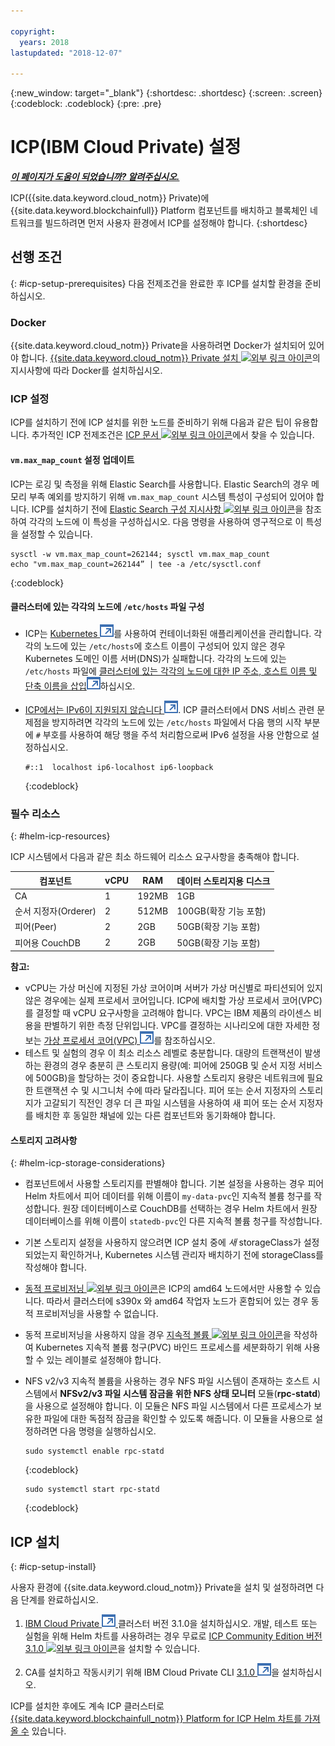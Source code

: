 ```yaml
---

copyright:
  years: 2018
lastupdated: "2018-12-07"

---
```


{:new_window: target="_blank"}
{:shortdesc: .shortdesc}
{:screen: .screen}
{:codeblock: .codeblock}
{:pre: .pre}

# ICP(IBM Cloud Private) 설정


***[이 페이지가 도움이 되었습니까? 알려주십시오.](https://www.surveygizmo.com/s3/4501493/IBM-Blockchain-Documentation)***


ICP({{site.data.keyword.cloud_notm}} Private)에 {{site.data.keyword.blockchainfull}} Platform 컴포넌트를 배치하고 블록체인 네트워크를 빌드하려면 먼저 사용자 환경에서 ICP를 설정해야 합니다.
{:shortdesc}

## 선행 조건
{: #icp-setup-prerequisites}
다음 전제조건을 완료한 후 ICP를 설치할 환경을 준비하십시오.

### Docker
{{site.data.keyword.cloud_notm}} Private을 사용하려면 Docker가 설치되어 있어야 합니다. [{{site.data.keyword.cloud_notm}} Private 설치 ![외부 링크 아이콘](/images/external_link.svg "외부 링크 아이콘")](https://www.ibm.com/support/knowledgecenter/en/SSBS6K_3.1.0/installing/install.html " {{site.data.keyword.cloud_notm}} Private 설치")의 지시사항에 따라 Docker를 설치하십시오.

### ICP 설정
ICP를 설치하기 전에 ICP 설치를 위한 노드를 준비하기 위해 다음과 같은 팁이 유용합니다. 추가적인 ICP 전제조건은 [ICP 문서 ![외부 링크 아이콘](/images/external_link.svg "외부 링크 아이콘")](https://www.ibm.com/support/knowledgecenter/en/SSBS6K_3.1.0/installing/prep.html "설치할 클러스터 준비")에서 찾을 수 있습니다.

#### `vm.max_map_count` 설정 업데이트
ICP는 로깅 및 측정을 위해 Elastic Search를 사용합니다. Elastic Search의 경우 메모리 부족 예외를 방지하기 위해 `vm.max_map_count` 시스템 특성이 구성되어 있어야 합니다. ICP를 설치하기 전에 [Elastic Search 구성 지시사항 ![외부 링크 아이콘](/images/external_link.svg "외부 링크 아이콘")](https://www.elastic.co/guide/en/elasticsearch/reference/current/vm-max-map-count.html "가상 메모리")을 참조하여 각각의 노드에 이 특성을 구성하십시오. 다음 명령을 사용하여 영구적으로 이 특성을 설정할 수 있습니다.

```
sysctl -w vm.max_map_count=262144; sysctl vm.max_map_count
echo "vm.max_map_count=262144” | tee -a /etc/sysctl.conf
```
{:codeblock}

#### 클러스터에 있는 각각의 노드에 `/etc/hosts` 파일 구성

- ICP는 [Kubernetes ![외부 링크 아이콘](images/external_link.svg "외부 링크 아이콘")](https://kubernetes.io/docs/tutorials/kubernetes-basics/ "Kubernetes의 기본 사항 학습")를 사용하여 컨테이너화된 애플리케이션을 관리합니다. 각각의 노드에 있는 `/etc/hosts`에 호스트 이름이 구성되어 있지 않은 경우 Kubernetes 도메인 이름 서버(DNS)가 실패합니다. 각각의 노드에 있는 `/etc/hosts` 파일에 [클러스터에 있는 각각의 노드에 대한 IP 주소, 호스트 이름 및 단축 이름을 삽입![외부 링크 아이콘](images/external_link.svg "외부 링크 아이콘")](https://www.ibm.com/support/knowledgecenter/en/SSBS6K_3.1.0/installing/prep_cluster.html "클러스터 구성")하십시오.

- [ICP에서는 IPv6이 지원되지 않습니다 ![외부 링크 아이콘](images/external_link.svg "외부 링크 아이콘")](https://www.ibm.com/support/knowledgecenter/en/SSBS6K_3.1.0/getting_started/known_issues.html#ipv6 "IPv6은 지원되지 않음"). ICP 클러스터에서 DNS 서비스 관련 문제점을 방지하려면 각각의 노드에 있는 `/etc/hosts` 파일에서 다음 행의 시작 부분에 `#` 부호를 사용하여 해당 행을 주석 처리함으로써 IPv6 설정을 사용 안함으로 설정하십시오.
  ```
  #::1  localhost ip6-localhost ip6-loopback
  ```
  {:codeblock}

### 필수 리소스
{: #helm-icp-resources}

ICP 시스템에서 다음과 같은 최소 하드웨어 리소스 요구사항을 충족해야 합니다.

|컴포넌트   | vCPU | RAM | 데이터 스토리지용 디스크  |
|-----------|------|-----|-----------------------|
|CA |1 |192MB  | 1GB  |
|순서 지정자(Orderer) |2 | 512MB | 100GB(확장 기능 포함) |
|피어(Peer) |2 |2GB | 50GB(확장 기능 포함) |
| 피어용 CouchDB |2|2GB | 50GB(확장 기능 포함) |

 **참고:**
 - vCPU는 가상 머신에 지정된 가상 코어이며 서버가 가상 머신별로 파티션되어 있지 않은 경우에는 실제 프로세서 코어입니다. ICP에 배치할 가상 프로세서 코어(VPC)를 결정할 때 vCPU 요구사항을 고려해야 합니다. VPC는 IBM 제품의 라이센스 비용을 판별하기 위한 측정 단위입니다. VPC를 결정하는 시나리오에 대한 자세한 정보는 [가상 프로세서 코어(VPC) ![외부 링크 아이콘](images/external_link.svg "외부 링크 아이콘")](https://www.ibm.com/support/knowledgecenter/en/SS8JFY_9.2.0/com.ibm.lmt.doc/Inventory/overview/c_virtual_processor_core_licenses.html)를 참조하십시오.
 - 테스트 및 실험의 경우 이 최소 리소스 레벨로 충분합니다. 대량의 트랜잭션이 발생하는 환경의 경우 충분히 큰 스토리지 용량(예: 피어에 250GB 및 순서 지정 서비스에 500GB)을 할당하는 것이 중요합니다. 사용할 스토리지 용량은 네트워크에 필요한 트랜잭션 수 및 시그니처 수에 따라 달라집니다. 피어 또는 순서 지정자의 스토리지가 고갈되기 직전인 경우 더 큰 파일 시스템을 사용하여 새 피어 또는 순서 지정자를 배치한 후 동일한 채널에 있는 다른 컴포넌트와 동기화해야 합니다.

#### 스토리지 고려사항
{: #helm-icp-storage-considerations}

* 컴포넌트에서 사용할 스토리지를 판별해야 합니다. 기본 설정을 사용하는 경우 피어 Helm 차트에서 피어 데이터를 위해 이름이 `my-data-pvc`인 지속적 볼륨 청구를 작성합니다. 원장 데이터베이스로 CouchDB를 선택하는 경우 Helm 차트에서 원장 데이터베이스를 위해 이름이 `statedb-pvc`인 다른 지속적 볼륨 청구를 작성합니다.
* 기본 스토리지 설정을 사용하지 않으려면 ICP 설치 중에 *새* storageClass가 설정되었는지 확인하거나, Kubernetes 시스템 관리자 배치하기 전에 storageClass를 작성해야 합니다.
* [동적 프로비저닝 ![외부 링크 아이콘](/images/external_link.svg "외부 링크 아이콘")]( https://kubernetes.io/docs/concepts/storage/dynamic-provisioning/ "동적 볼륨 프로비저닝")은 ICP의 amd64 노드에서만 사용할 수 있습니다. 따라서 클러스터에 s390x 와 amd64 작업자 노드가 혼합되어 있는 경우 동적 프로비저닝을 사용할 수 없습니다.
* 동적 프로비저닝을 사용하지 않을 경우 [지속적 볼륨 ![외부 링크 아이콘](/images/external_link.svg "외부 링크 아이콘")](https://kubernetes.io/docs/concepts/storage/persistent-volumes/ "지속적 볼륨")을 작성하여 Kubernetes 지속적 볼륨 청구(PVC) 바인드 프로세스를 세분화하기 위해 사용할 수 있는 레이블로 설정해야 합니다.
* NFS v2/v3 지속적 볼륨을 사용하는 경우 NFS 파일 시스템이 존재하는 호스트 시스템에서 **NFSv2/v3 파일 시스템 잠금을 위한 NFS 상태 모니터** 모듈(**rpc-statd**)을 사용으로 설정해야 합니다. 이 모듈은 NFS 파일 시스템에서 다른 프로세스가 보유한 파일에 대한 독점적 잠금을 확인할 수 있도록 해줍니다. 이 모듈을 사용으로 설정하려면 다음 명령을 실행하십시오.
  ```
  sudo systemctl enable rpc-statd
  ```
  {:codeblock}

  ```
  sudo systemctl start rpc-statd
  ```
  {:codeblock}

## ICP 설치
{: #icp-setup-install}

사용자 환경에 {{site.data.keyword.cloud_notm}} Private을 설치 및 설정하려면 다음 단계를 완료하십시오.

1. [IBM Cloud Private ![외부 링크 아이콘](images/external_link.svg "외부 링크 아이콘") ](https://www.ibm.com/support/knowledgecenter/en/SSBS6K_3.1.0/kc_welcome_containers.html) 클러스터 버전 3.1.0을 설치하십시오. 개발, 테스트 또는 실험을 위해 Helm 차트를 사용하려는 경우 무료로 [ICP Community Edition 버전 3.1.0 ![외부 링크 아이콘](/images/external_link.svg "외부 링크 아이콘")]( https://www.ibm.com/support/knowledgecenter/en/SSBS6K_3.1.0/kc_welcome_containers.html "{{site.data.keyword.cloud_notm}} Private-CE 버전 3.1.0")을 설치할 수 있습니다.

2. CA를 설치하고 작동시키기 위해 IBM Cloud Private CLI [3.1.0 ![외부 링크 아이콘](images/external_link.svg "외부 링크 아이콘")](https://www.ibm.com/support/knowledgecenter/en/SSBS6K_3.1.0/manage_cluster/install_cli.html)을 설치하십시오.

ICP를 설치한 후에도 계속 ICP 클러스터로 [{{site.data.keyword.blockchainfull_notm}} Platform for ICP Helm 차트를 가져올 수](howto/helm_install_icp.html) 있습니다.
